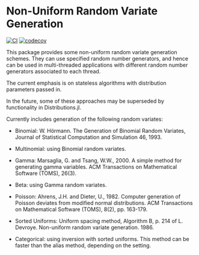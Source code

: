 # Non-Uniform Random Variate Generation

<!-- badges: start -->
[![CI](https://github.com/awllee/NonUniformRandomVariateGeneration.jl/workflows/CI/badge.svg)](https://github.com/awllee/NonUniformRandomVariateGeneration.jl/actions)
[![codecov](https://codecov.io/gh/awllee/NonUniformRandomVariateGeneration.jl/branch/master/graph/badge.svg)](https://codecov.io/gh/awllee/NonUniformRandomVariateGeneration.jl)
<!-- badges: end -->

This package provides some non-uniform random variate generation schemes. They  can use specified random number generators, and hence can be used in multi-threaded applications with different random number generators associated to each thread.

The current emphasis is on stateless algorithms with distribution parameters passed in.

In the future, some of these approaches may be superseded by functionality in Distributions.jl.

Currently includes generation of the following random variates:

* Binomial: W. Hörmann. The Generation of Binomial Random Variates, Journal of Statistical Computation and Simulation 46, 1993.

* Multinomial: using Binomial random variates.

* Gamma: Marsaglia, G. and Tsang, W.W., 2000. A simple method for generating gamma variables. ACM Transactions on Mathematical Software (TOMS), 26(3).

* Beta: using Gamma random variates.

* Poisson: Ahrens, J.H. and Dieter, U., 1982. Computer generation of Poisson deviates from modified normal distributions. ACM Transactions on Mathematical Software (TOMS), 8(2), pp. 163-179.

* Sorted Uniforms: Uniform spacing method, Algorithm B, p. 214 of L. Devroye. Non-uniform random variate generation. 1986.

* Categorical: using inversion with sorted uniforms. This method can be faster than the alias method, depending on the setting.
